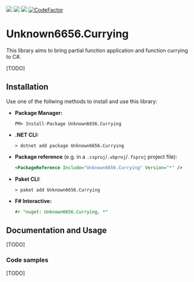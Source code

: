 [![](https://img.shields.io/github/downloads/Unknown6656-Megacorp/Unknown6656.Currying/total)](https://github.com/Unknown6656-Megacorp/Unknown6656.Currying/releases)
[![](https://img.shields.io/nuget/vpre/Unknown6656.Currying)](https://www.nuget.org/packages/Unknown6656.Currying/)
[![](https://img.shields.io/nuget/dt/Unknown6656.Currying)](https://www.nuget.org/packages/Unknown6656.Currying/)
[![CodeFactor](https://www.codefactor.io/repository/github/unknown6656-megacorp/unknown6656.currying/badge)](https://www.codefactor.io/repository/github/unknown6656-megacorp/unknown6656.currying)

# Unknown6656.Currying
This library aims to bring partial function application and function currying to C#.<br/>

[TODO]


## Installation
Use one of the follwing methods to install and use this library:

- **Package Manager:**
    ```batch
    PM> Install-Package Unknown6656.Currying
    ```
- **.NET CLI:**
    ```batch
    > dotnet add package Unknown6656.Currying
    ```
- **Package reference** (e.g. in a `.csproj`/`.vbproj`/`.fsproj` project file):
    ```xml
    <PackageReference Include="Unknown6656.Currying" Version="*" />
    ```
- **Paket CLI:**
    ```batch
    > paket add Unknown6656.Currying
    ```
- **F# Interactive:**
    ```fsharp
    #r "nuget: Unknown6656.Currying, *"
    ```

## Documentation and Usage
[TODO]


### Code samples
[TODO]

